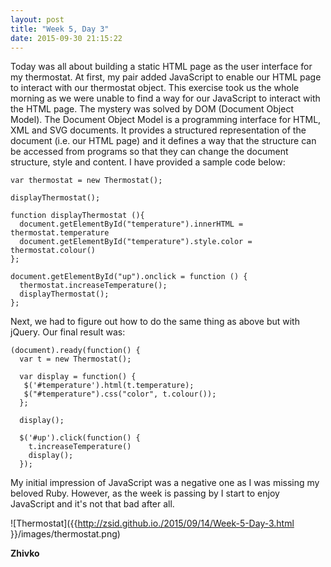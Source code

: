 ```yaml
---
layout: post
title: "Week 5, Day 3"
date: 2015-09-30 21:15:22
---
```

Today was all about building a static HTML page as the user interface for my thermostat. At first, my pair added JavaScript to enable our HTML page to interact with our thermostat object. This exercise took us the whole morning as we were unable to find a way for our JavaScript to interact with the HTML page. The mystery was solved by DOM (Document Object Model). The Document Object Model is a programming interface for HTML, XML and SVG documents. It provides a structured representation of the document (i.e. our HTML page) and it defines a way that the structure can be accessed from programs so that they can change the document structure, style and content. I have provided a sample code below:

    var thermostat = new Thermostat();

    displayThermostat();

    function displayThermostat (){
      document.getElementById("temperature").innerHTML = thermostat.temperature
      document.getElementById("temperature").style.color = thermostat.colour()
    };

    document.getElementById("up").onclick = function () {
      thermostat.increaseTemperature();
      displayThermostat();
    };

Next, we had to figure out how to do the same thing as above but with jQuery. Our final result was:

    (document).ready(function() {
      var t = new Thermostat();

      var display = function() {
       $('#temperature').html(t.temperature);
       $("#temperature").css("color", t.colour());
      };

      display();

      $('#up').click(function() {
        t.increaseTemperature()
        display();
      });

My initial impression of JavaScript was a negative one as I was missing my beloved Ruby. However, as the week is passing by I start to enjoy JavaScript and it's not that bad after all.

![Thermostat]({{http://zsid.github.io./2015/09/14/Week-5-Day-3.html }}/images/thermostat.png)



__Zhivko__
